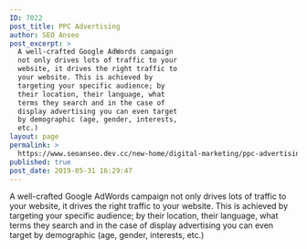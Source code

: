 ```yaml
---
ID: 7022
post_title: PPC Advertising
author: SEO Anseo
post_excerpt: >
  A well-crafted Google AdWords campaign
  not only drives lots of traffic to your
  website, it drives the right traffic to
  your website. This is achieved by
  targeting your specific audience; by
  their location, their language, what
  terms they search and in the case of
  display advertising you can even target
  by demographic (age, gender, interests,
  etc.)
layout: page
permalink: >
  https://www.seoanseo.dev.cc/new-home/digital-marketing/ppc-advertising/
published: true
post_date: 2019-05-31 16:29:47
---
```

A well-crafted Google AdWords campaign not only drives lots of traffic to your website, it drives the right traffic to your website. This is achieved by targeting your specific audience; by their location, their language, what terms they search and in the case of display advertising you can even target by demographic (age, gender, interests, etc.)